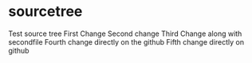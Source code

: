 # sourcetree
Test source tree 
First Change
Second change
Third Change along with secondfile
Fourth change directly on the github
Fifth change directly on github
